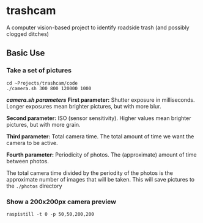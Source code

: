 # trashcam
A computer vision-based project to identify roadside trash (and possibly clogged ditches)

## Basic Use
### Take a set of pictures 
```
cd ~Projects/trashcam/code
./camera.sh 300 800 120000 1000
```

_**camera.sh parameters**_
**First parameter:** Shutter exposure in milliseconds. Longer exposures mean brighter pictures, but with more blur.

**Second parameter:** ISO (sensor sensitivity). Higher values mean brighter pictures, but with more grain. 

**Third parameter:** Total camera time. The total amount of time we want the camera to be active.

**Fourth parameter:** Periodicity of photos. The (approximate) amount of time between photos.

The total camera time divided by the periodity of the photos is the approximate number of images that will be taken. 
This will save pictures to the `./photos` directory

### Show a 200x200px camera preview
```raspistill -t 0 -p 50,50,200,200```

